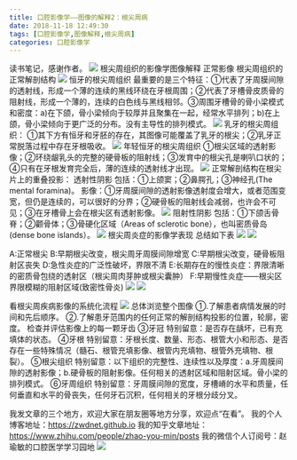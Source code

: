 ```yaml
---
title: 口腔影像学——图像的解释2：根尖周病
date: 2018-11-18 12:49:30
tags: [口腔影像学,图像解释,根尖周病]
categories: 口腔影像学
---
```

读书笔记，感谢作者。
![](https://zymblog-1258069789.cos.ap-chengdu.myqcloud.com/blog0022-kqyxx-txjs-gjzb/01.jpg)
根尖周组织的影像学图像解释
正常影像
根尖周组织的正常解剖结构
![](https://zymblog-1258069789.cos.ap-chengdu.myqcloud.com/blog0022-kqyxx-txjs-gjzb/02.jpg)
恒牙的根尖周组织
最重要的是三个特征：①代表了牙周膜间隙的透射线，形成一个薄的连续的黑线环绕在牙根周围；②代表了牙槽骨皮质骨的阻射线，形成一个薄的，连续的白色线与黑线相邻。③周围牙槽骨的骨小梁模式和密度：a)在下颌，骨小梁倾向于较厚并且聚集在一起，经常水平排列；b)在上颌，骨小梁倾向于更广泛的分布。没有主导性的排列模式。
![](https://zymblog-1258069789.cos.ap-chengdu.myqcloud.com/blog0022-kqyxx-txjs-gjzb/03.jpg)
乳牙的根尖周组织：
①其下方有恒牙和牙胚的存在，其图像可能覆盖了乳牙的根尖；②乳牙正常脱落过程中存在牙根吸收。
![](https://zymblog-1258069789.cos.ap-chengdu.myqcloud.com/blog0022-kqyxx-txjs-gjzb/04.jpg)
年轻恒牙的根尖周组织
①根尖区域的透射影像；②环绕龈乳头的完整的硬骨板的阻射线；③发育中的根尖孔是喇叭口状的；④只有在牙根发育完全后，薄的连续的透射线才出现。
![](https://zymblog-1258069789.cos.ap-chengdu.myqcloud.com/blog0022-kqyxx-txjs-gjzb/05.jpg)
正常解剖结构在根尖片上的重叠投影：
透射性阴影
包括：①上颌窦；②鼻腭孔；③神经孔(The mental foramina)。
影像：①牙周膜间隙的透射影像透射度会增大，或者范围变宽，但仍是连续的，可以很好的分界；②硬骨板的阻射线会减弱，也许会不可见；③在牙槽骨上会在根尖区有透射影像。
![](https://zymblog-1258069789.cos.ap-chengdu.myqcloud.com/blog0022-kqyxx-txjs-gjzb/06.jpg)
阻射性阴影
包括：①下颌舌骨脊；②颧骨体；③骨硬化区域（Areas of sclerotic bone），也叫密质骨岛(dense bone islands）。
![](https://zymblog-1258069789.cos.ap-chengdu.myqcloud.com/blog0022-kqyxx-txjs-gjzb/07.jpg)
根尖周炎症的影像学表现
总结如下表
![](https://zymblog-1258069789.cos.ap-chengdu.myqcloud.com/blog0022-kqyxx-txjs-gjzb/08.jpg)
![](https://zymblog-1258069789.cos.ap-chengdu.myqcloud.com/blog0022-kqyxx-txjs-gjzb/09.jpg)

A:正常根尖  B:早期根尖改变，根尖周牙周膜间隙增宽 C:早期根尖改变，硬骨板阻射区丧失
D:急性炎症的广泛性破坏，界限不清 E:长期存在的慢性炎症：界限清晰的密质骨包绕的透射区（根尖周肉芽肿或根尖囊肿） F:早期慢性炎症——根尖区界限模糊的阻射区域(致密性骨炎)
![](https://zymblog-1258069789.cos.ap-chengdu.myqcloud.com/blog0022-kqyxx-txjs-gjzb/10.jpg)
![](https://zymblog-1258069789.cos.ap-chengdu.myqcloud.com/blog0022-kqyxx-txjs-gjzb/11.jpg)

看根尖周疾病影像的系统化流程
![](https://zymblog-1258069789.cos.ap-chengdu.myqcloud.com/blog0022-kqyxx-txjs-gjzb/12.jpg)
总体浏览整个图像
①.了解患者病情发展的时间和先后顺序。
②.了解患牙范围内的任何正常的解剖结构投影的位置，轮廓，密度。
检查并评估影像上的每一颗牙齿
③牙冠
特别留意：是否存在龋坏，已有充填体的状态。
④牙根
特别留意：牙根长度、数量、形态、根管大小和形态、是否存在一些特殊情况（髓石、根管充填影像、根管内充填物、根管外充填物、根裂）。
⑤根尖组织
特别留意：以下组织的完整性、连续性以及厚度：a.牙周膜间隙的透射影像；b.硬骨板的阻射影像。任何相关的透射区域和阻射区域。骨小梁的排列模式。
⑥牙周组织
特别留意：牙周膜间隙的宽度，牙槽嵴的水平和质量，任何垂直和水平的骨丧失，任何牙石沉积，任何相关的牙根分歧分叉。

我发文章的三个地方，欢迎大家在朋友圈等地方分享，欢迎点“在看”。
我的个人博客地址：https://zwdnet.github.io
我的知乎文章地址： https://www.zhihu.com/people/zhao-you-min/posts
我的微信个人订阅号：赵瑜敏的口腔医学学习园地
![](https://zymblog-1258069789.cos.ap-chengdu.myqcloud.com/other/wx.jpg)

